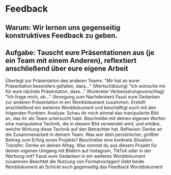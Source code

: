 # Feedback

## Warum: Wir lernen uns gegenseitig konstruktives Feedback zu geben.

## Aufgabe: Tauscht eure Präsentationen aus (je ein Team mit einem Anderen), reflextiert anschließend über eure eigene Arbeit

Überlegt zur Präsentation des anderen Teams:
"Mir hat an eurer Präsentation besonders gefallen, dass..." (Wertschätzung)
"Ich wünsche mir für eure nächste Präsentation, dass..." (Konkreter Verbesserungsvorschlag)
"Ich frage mich, ob..." (Anregung zum Nachdenken)
Fasst eure Gedanken zur anderen Präsentation in ein Worddokument zusammen.
Erstellt anschließend ein weiteres Worddokument und beschäftigt euch mit den folgenden Punkten:
Analyse: Schau dir noch einmal das manipulierte Bild an, das ihr als Team untersucht habt. Beschreibe mit deinen eigenen Worten eine manipulative Technik, die in diesem Bild verwendet wird, und erkläre, welche Wirkung diese Technik auf den Betrachter hat.
Reflexion: Denke an die Zusammenarbeit in deinem Team. Was war dein persönlicher, größter Beitrag zum Erfolg eures Projekts? Beschreibe eine konkrete Situation.
Transfer: Denke an deinen Alltag. Was nimmst du aus diesem Projekt für deinen eigenen Umgang mit Bildern auf Instagram, TikTok oder in der Werbung mit?
Fasst eure Gedanken in ein weiteres Worddokument zusammen
Beachtet die Nutzung von Formatvorlagen!
Gebt beide Worddokument ab
Schickt euch gegenseitig das Feedback Worddokument

